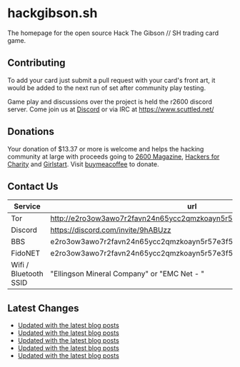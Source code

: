 # hackgibson.sh
The homepage for the open source Hack The Gibson // SH trading card game.


## Contributing

To add your card just submit a pull request with your card's front art, it would be added to the next run of set after community play testing.

Game play and discussions over the project is held the r2600 discord server. Come join us at [Discord](https://discord.com/invite/9hABUzz) or via IRC at https://www.scuttled.net/


## Donations

Your donation of $13.37 or more is welcome and helps the hacking community at large with proceeds going to [2600 Magazine](https://2600.com/), [Hackers for Charity](https://hackersforcharity.org) and [Girlstart](https://girlstart.org).  Visit [buymeacoffee](https://www.buymeacoffee.com/hackgibson.sh) to donate.


## Contact Us

Service | url
-|-
Tor | http://e2ro3ow3awo7r2favn24n65ycc2qmzkoayn5r57e3f56nvjwdcgg32ad.onion
Discord | https://discord.com/invite/9hABUzz
BBS | e2ro3ow3awo7r2favn24n65ycc2qmzkoayn5r57e3f56nvjwdcgg32ad.onion:23
FidoNET | e2ro3ow3awo7r2favn24n65ycc2qmzkoayn5r57e3f56nvjwdcgg32ad.onion:24554
Wifi / Bluetooth SSID | "Ellingson Mineral Company" or "EMC Net - <fidonet address>"

## Latest Changes
<!-- BLOG-POST-LIST:START -->
- [Updated with the latest blog posts](https://github.com/DFW2600/hackgibson.sh/commit/deae24016247ea1c5bb62fa1afe1d857772bebfc)
- [Updated with the latest blog posts](https://github.com/DFW2600/hackgibson.sh/commit/d356d8b0efab4196d731fd69336164f984d3924c)
- [Updated with the latest blog posts](https://github.com/DFW2600/hackgibson.sh/commit/0f2d28cff93efaeb00a373c6ff3259772a8b4624)
- [Updated with the latest blog posts](https://github.com/DFW2600/hackgibson.sh/commit/cde02976cffc868b05f58c250931eefa475c71e5)
- [Updated with the latest blog posts](https://github.com/DFW2600/hackgibson.sh/commit/af3a3652a7a0de02d3f926e8f3cb98835a9fed7e)
<!-- BLOG-POST-LIST:END -->
